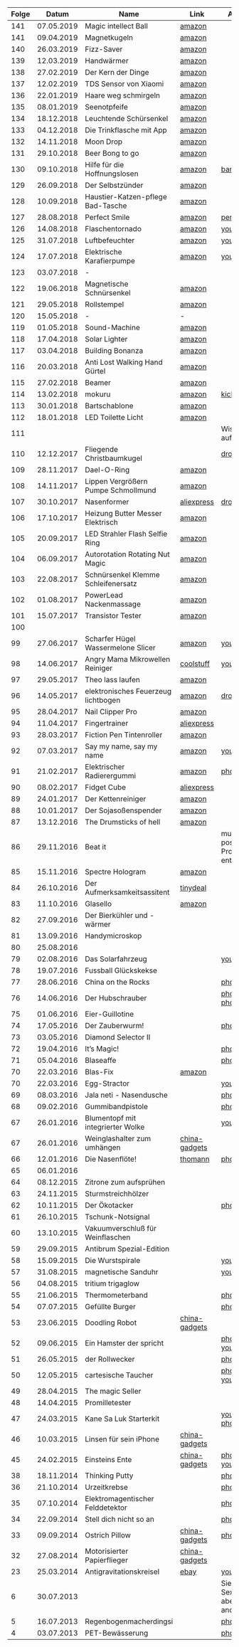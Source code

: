 | Folge |   Datum    |                Name                 |                                                        Link                                                         |                                                                                                                                Anmerkungen                                                                                                                                |
| ----- | ---------- | ----------------------------------- | ------------------------------------------------------------------------------------------------------------------- | ------------------------------------------------------------------------------------------------------------------------------------------------------------------------------------------------------------------------------------------------------------------------- |
| 141   | 07.05.2019 | Magic intellect Ball                | [amazon](https://www.amazon.de/dp/B00CFVDV3A/&tag=minkorrekt-21)                                                    |                                                                                                                                                                                                                                                                           |
| 141   | 09.04.2019 | Magnetkugeln                        | [amazon](https://www.amazon.de/dp/B075V2G73J/&tag=minkorrekt-21)                                                    |                                                                                                                                                                                                                                                                           |
| 140   | 26.03.2019 | Fizz-Saver                          | [amazon](https://www.amazon.de/dp/B008T6G146/?tag=minkorrekt-21)                                                    |                                                                                                                                                                                                                                                                           |
| 139   | 12.03.2019 | Handwärmer                          | [amazon](https://www.amazon.de/dp/B01ERA6NF4/?tag=minkorrekt-21)                                                    |                                                                                                                                                                                                                                                                           |
| 138   | 27.02.2019 | Der Kern der Dinge                  | [amazon](https://www.amazon.de/dp/B01AT5A23U/?tag=minkorrekt-21)                                                    |                                                                                                                                                                                                                                                                           |
| 137   | 12.02.2019 | TDS Sensor von Xiaomi               | [amazon](https://www.amazon.de/dp/B01J9SNLU4/?tag=minkorrekt-21)                                                    |                                                                                                                                                                                                                                                                           |
| 136   | 22.01.2019 | Haare weg schmirgeln                | [amazon](https://www.amazon.de/dp/B004V033BS/?tag=minkorrekt-21)                                                    |                                                                                                                                                                                                                                                                           |
| 135   | 08.01.2019 | Seenotpfeife                        | [amazon](https://www.amazon.de/dp/B01CYF00RQ/?tag=minkorrekt-21)                                                    |                                                                                                                                                                                                                                                                           |
| 134   | 18.12.2018 | Leuchtende Schürsenkel              | [amazon](https://www.amazon.de/dp/B00R7E9GBG/?tag=minkorrekt-21)                                                    |                                                                                                                                                                                                                                                                           |
| 133   | 04.12.2018 | Die Trinkflasche mit App            | [amazon](https://www.amazon.de/dp/B01N9S08A4/?tag=minkorrekt-21)                                                    |                                                                                                                                                                                                                                                                           |
| 132   | 14.11.2018 | Moon Drop                           | [amazon](https://www.amazon.de/dp/B076BP33PG/?tag=minkorrekt-21)                                                    |                                                                                                                                                                                                                                                                           |
| 131   | 29.10.2018 | Beer Bong to go                     | [amazon](https://www.amazon.de/dp/B07CKJ5J1W/?tag=minkorrekt-21)                                                    |                                                                                                                                                                                                                                                                           |
| 130   | 09.10.2018 | Hilfe für die Hoffnungslosen        | [amazon](https://www.amazon.de/dp/B078MBLLLD/?tag=minkorrekt-21)                                                    | [banggood](https://www.banggood.com/de/Original-Xiaomi-Flora-Smart-Flower-Pot-Monitor-Digital-Plants-Grass-Soil-Water-Light-Tester-Sensor-p-1199982.html? )                                                                                                               |
| 129   | 26.09.2018 | Der Selbstzünder                    | [amazon](https://www.amazon.de/dp/B07HBLMXZQ/?tag=minkorrekt-21)                                                    |                                                                                                                                                                                                                                                                           |
| 128   | 10.09.2018 | Haustier-Katzen-pflege Bad-Tasche   | [amazon](https://www.amazon.de/dp/B07B9P9RFH/?tag=minkorrekt-21)                                                    |                                                                                                                                                                                                                                                                           |
| 127   | 28.08.2018 | Perfect Smile                       | [amazon](https://www.amazon.de/dp/B01NBYWNXV/?tag=minkorrekt-21)                                                    | [perfectsmileteeth](http://www.perfectsmileteeth.com/)                                                                                                                                                                                                                    |
| 126   | 14.08.2018 | Flaschentornado                     | [amazon](https://www.amazon.de/dp/B00ST0XCYY/?tag=minkorrekt-21)                                                    | [youtube](https://youtu.be/Z-Ze0zZKho4)                                                                                                                                                                                                                                   |
| 125   | 31.07.2018 | Luftbefeuchter                      | [amazon](https://www.amazon.de/dp/B00NXLVRX2/?tag=minkorrekt-21)                                                    | [youtube](https://youtu.be/rtz4mJFsPu0)                                                                                                                                                                                                                                   |
| 124   | 17.07.2018 | Elektrische Karafierpumpe           | [amazon](https://www.amazon.de/dp/B01M349O9J/?tag=minkorrekt-21)                                                    | [youtube](https://youtu.be/eyFGdQsuHtw)                                                                                                                                                                                                                                   |
| 123   | 03.07.2018 | -                                   |                                                                                                                     |                                                                                                                                                                                                                                                                           |
| 122   | 19.06.2018 | Magnetische Schnürsenkel            | [amazon](https://www.amazon.de/dp/B0748KLKTC/?tag=minkorrekt-21)                                                    |                                                                                                                                                                                                                                                                           |
| 121   | 29.05.2018 | Rollstempel                         | [amazon](https://www.amazon.de/dp/B074V31Z83/?tag=minkorrekt-21)                                                    |                                                                                                                                                                                                                                                                           |
| 120   | 15.05.2018 | -                                   | -                                                                                                                   |                                                                                                                                                                                                                                                                           |
| 119   | 01.05.2018 | Sound-Machine                       | [amazon](https://www.amazon.de/dp/B00D9DZ94M/?tag=minkorrekt-21)                                                    |                                                                                                                                                                                                                                                                           |
| 118   | 17.04.2018 | Solar Lighter                       | [amazon](https://www.amazon.de/dp/B0745QXYX6/?tag=minkorrekt-21)                                                    |                                                                                                                                                                                                                                                                           |
| 117   | 03.04.2018 | Building Bonanza                    | [amazon](https://www.amazon.de/dp/B077D598M2/?tag=minkorrekt-21)                                                    |                                                                                                                                                                                                                                                                           |
| 116   | 20.03.2018 | Anti Lost Walking Hand Gürtel       | [amazon](https://www.amazon.de/dp/B071CVSD6H/?tag=minkorrekt-21)                                                    |                                                                                                                                                                                                                                                                           |
| 115   | 27.02.2018 | Beamer                              | [amazon](https://www.amazon.de/dp/B07FL5PFZV/?tag=minkorrekt-21)                                                    |                                                                                                                                                                                                                                                                           |
| 114   | 13.02.2018 | mokuru                              | [amazon](https://www.amazon.de/dp/B073B99J4H/?tag=minkorrekt-21)                                                    | [kickstarter](https://www.kickstarter.com/projects/1038095377/mokuru-the-amazing-desk-toy-that-you-can-take-anyw)                                                                                                                                                         |
| 113   | 30.01.2018 | Bartschablone                       | [amazon](https://www.amazon.de/dp/B01MS9HWPD/?tag=minkorrekt-21)                                                    |                                                                                                                                                                                                                                                                           |
| 112   | 18.01.2018 | LED Toilette Licht                  | [amazon](https://www.amazon.de/dp/B077Z5MWWD/?tag=minkorrekt-21)                                                    |                                                                                                                                                                                                                                                                           |
| 111   |            |                                     |                                                                                                                     | Wissenschaftsgala auf dem 34C3                                                                                                                                                                                                                                            |
| 110   | 12.12.2017 | Fliegende Christbaumkugel           |                                                                                                                     | [dropbox](https://www.dropbox.com/sh/nm8474sf0f03gjp/AAA-H22aSHKkJwPLP_1WkPvoa)                                                                                                                                                                                           |
| 109   | 28.11.2017 | Dael-O-Ring                         | [amazon](https://www.amazon.de/dp/B004NL46A2/?tag=minkorrekt-21)                                                    |                                                                                                                                                                                                                                                                           |
| 108   | 14.11.2017 | Lippen Vergrößern Pumpe Schmollmund | [amazon](https://www.amazon.de/dp/B01FDZB5IW/?tag=minkorrekt-21)                                                    |                                                                                                                                                                                                                                                                           |
| 107   | 30.10.2017 | Nasenformer                         | [aliexpress](https://de.aliexpress.com/item//32815599280.html)                                                      | [dropbox](https://www.dropbox.com/sh/8dgahnovu982udp/AACqEuVIZk2og7giU4xhHtdpa)                                                                                                                                                                                           |
| 106   | 17.10.2017 | Heizung Butter Messer Elektrisch    | [amazon](https://www.amazon.de/dp/B07193T7MK/?tag=minkorrekt-21)                                                    |                                                                                                                                                                                                                                                                           |
| 105   | 20.09.2017 | LED Strahler Flash Selfie Ring      | [amazon](https://www.amazon.de/dp/B06Y6682LB/?tag=minkorrekt-21)                                                    |                                                                                                                                                                                                                                                                           |
| 104   | 06.09.2017 | Autorotation Rotating Nut Magic     | [amazon](https://www.amazon.de/dp/B01MXEKIY9/?tag=minkorrekt-21)                                                    |                                                                                                                                                                                                                                                                           |
| 103   | 22.08.2017 | Schnürsenkel Klemme Schleifenersatz | [amazon](https://www.amazon.de/dp/B07416S8ML/?tag=minkorrekt-21)                                                    |                                                                                                                                                                                                                                                                           |
| 102   | 01.08.2017 | PowerLead Nackenmassage             | [amazon](https://www.amazon.de/dp/B06XG1H159/?tag=minkorrekt-21)                                                    |                                                                                                                                                                                                                                                                           |
| 101   | 15.07.2017 | Transistor Tester                   | [amazon](https://www.amazon.de/dp/B00XKMZX66/?tag=minkorrekt-21)                                                    |                                                                                                                                                                                                                                                                           |
| 100   |            |                                     |                                                                                                                     |                                                                                                                                                                                                                                                                           |
| 99    | 27.06.2017 | Scharfer Hügel Wassermelone Slicer  | [amazon](https://www.amazon.de/dp/B01D1HG9GW/?tag=minkorrekt-21)                                                    | [youtube](https://youtu.be/Brih4815fQA)                                                                                                                                                                                                                                   |
| 98    | 14.06.2017 | Angry Mama Mikrowellen Reiniger     | [coolstuff](https://www.coolstuff.de/Mikrowellenreiniger-Angry-Mama)                                                | [youtube](https://youtu.be/r7Aj_uFx1ZY)                                                                                                                                                                                                                                   |
| 97    | 29.05.2017 | Theo lass laufen                    | [amazon](https://www.amazon.de/dp/B00AM6W76W/?tag=minkorrekt-21)                                                    |                                                                                                                                                                                                                                                                           |
| 96    | 14.05.2017 | elektronisches Feuerzeug lichtbogen | [amazon](https://www.amazon.de/dp/B01L1UPNZY/?tag=minkorrekt-21)                                                    | [dropbox](https://www.dropbox.com/sc/am2flv4d24tmwjc/AAA-xkucuvzdQljE7jHPs9fSa)                                                                                                                                                                                           |
| 95    | 28.04.2017 | Nail Clipper Pro                    | [amazon](https://www.amazon.de/dp/B01N7MU0AW/?tag=minkorrekt-21)                                                    |                                                                                                                                                                                                                                                                           |
| 94    | 11.04.2017 | Fingertrainer                       | [aliexpress](https://de.aliexpress.com/item//32813196842.html)                                                      |                                                                                                                                                                                                                                                                           |
| 93    | 28.03.2017 | Fiction Pen Tintenroller            | [amazon](https://www.amazon.de/dp/B005ELBX92/?tag=minkorrekt-21)                                                    |                                                                                                                                                                                                                                                                           |
| 92    | 07.03.2017 | Say my name, say my name            | [amazon](https://www.amazon.de/dp/B01F0TGFAO/?tag=minkorrekt-21)                                                    | [youtube](https://youtu.be/sKTee-ytB7Q)                                                                                                                                                                                                                                   |
| 91    | 21.02.2017 | Elektrischer Radierergummi          | [amazon](https://www.amazon.de/dp/B01LXE6J7J/?tag=minkorrekt-21)                                                    | [photos.google](https://photos.google.com/share/AF1QipMpmc7-C9ELnEVdNoVgVSqUdB2vEycLNOvQdtJwC514SOf26h1MGhmUn51B8m023g?key=SmhUZWkzOE01NlNTSU4zdU9aRlZLWlFqRzRTWmZn)                                                                                                      |
| 90    | 08.02.2017 | Fidget Cube                         | [aliexpress](https://de.aliexpress.com/item//32838901541.html)                                                      |                                                                                                                                                                                                                                                                           |
| 89    | 24.01.2017 | Der Kettenreiniger                  | [amazon](https://www.amazon.de/dp/B01GKPD46A/?tag=minkorrekt-21)                                                    |                                                                                                                                                                                                                                                                           |
| 88    | 10.01.2017 | Der Sojasoßenspender                | [amazon](https://www.amazon.de/dp/B01E9WCFO8/?tag=minkorrekt-21)                                                    |                                                                                                                                                                                                                                                                           |
| 87    | 13.12.2016 | The Drumsticks of hell              | [amazon](https://www.amazon.de/dp/B00W3EFJSY/?tag=minkorrekt-21)                                                    |                                                                                                                                                                                                                                                                           |
| 86    | 29.11.2016 | Beat it                             |                                                                                                                     | musste wegen postalischer Probleme leider entfallen                                                                                                                                                                                                                       |
| 85    | 15.11.2016 | Spectre Hologram                    | [amazon](https://www.amazon.de/dp/B01CO0EW34/?tag=minkorrekt-21)                                                    |                                                                                                                                                                                                                                                                           |
| 84    | 26.10.2016 | Der Aufmerksamkeitsassitent         | [tinydeal](http://www.tinydeal.com/anti-sleep-alarm-drive-alert-driver-awake-driver-alarm-truck-tool-p-159085.html) |                                                                                                                                                                                                                                                                           |
| 83    | 11.10.2016 | Glasello                            | [amazon](https://www.amazon.de/dp/B01KK8NBE8/?tag=minkorrekt-21)                                                    |                                                                                                                                                                                                                                                                           |
| 82    | 27.09.2016 | Der Bierkühler und -wärmer          |                                                                                                                     |                                                                                                                                                                                                                                                                           |
| 81    | 13.09.2016 | Handymicroskop                      |                                                                                                                     |                                                                                                                                                                                                                                                                           |
| 80    | 25.08.2016 |                                     |                                                                                                                     |                                                                                                                                                                                                                                                                           |
| 79    | 02.08.2016 | Das Solarfahrzeug                   |                                                                                                                     | [youtube](https://www.dropbox.com/sc/cmmohck718gag13/AADPZE848u9mIbr3Pv18FyZ1a)                                                                                                                                                                                           |
| 78    | 19.07.2016 | Fussball Glückskekse                |                                                                                                                     |                                                                                                                                                                                                                                                                           |
| 77    | 28.06.2016 | China on the Rocks                  |                                                                                                                     | [photos.google](https://goo.gl/photos/df3p1YxNC8VJ9yxdA)                                                                                                                                                                                                                  |
| 76    | 14.06.2016 | Der Hubschrauber                    |                                                                                                                     | [photos.google](https://goo.gl/photos/ccXMyYPcDnfjsH339), [photos.google](https://goo.gl/photos/qkB9XwnLVX3uVUNFA)                                                                                                                                                        |
| 75    | 01.06.2016 | Eier-Guillotine                     |                                                                                                                     |                                                                                                                                                                                                                                                                           |
| 74    | 17.05.2016 | Der Zauberwurm!                     |                                                                                                                     | [photos.google](https://goo.gl/photos/XACvQkVdiY7amQuAA)                                                                                                                                                                                                                  |
| 73    | 03.05.2016 | Diamond Selector II                 |                                                                                                                     |                                                                                                                                                                                                                                                                           |
| 72    | 19.04.2016 | It’s Magic!                         |                                                                                                                     | [photos.google](https://goo.gl/photos/oH7k79JQXsLmnvoeA)                                                                                                                                                                                                                  |
| 71    | 05.04.2016 | Blaseaffe                           |                                                                                                                     | [photos.google](https://goo.gl/photos/DxPLmhY74xzDRi7W7)                                                                                                                                                                                                                  |
| 70    | 22.03.2016 | Blas-Fix                            | [amazon](http://www.amazon.de/dp/B00BG4MQVK/?tag=minkorrekt-21)                                                     |                                                                                                                                                                                                                                                                           |
| 70    | 22.03.2016 | Egg-Stractor                        |                                                                                                                     | [youtube](https://www.youtube.com/watch?v=LY9-BS6snwM)                                                                                                                                                                                                                    |
| 69    | 08.03.2016 | Jala neti - Nasendusche             |                                                                                                                     | [photos.google](https://get.google.com/albumarchive/107341743493109591753/album/AF1QipOvaDYAucGn9gildHwVe72AW7hFCiPf_IjDKTzQ?source=pwa)                                                                                                                                  |
| 68    | 09.02.2016 | Gummibandpistole                    |                                                                                                                     | [photos.google](https://get.google.com/albumarchive/107341743493109591753/album/AF1QipO1lvtF1vG6YCKnjLrIGl-MfP9WD_M5sTQ2gywI)                                                                                                                                             |
| 67    | 26.01.2016 | Blumentopf mit integrierter Wolke   |                                                                                                                     | [youtube](https://youtu.be/DjUlNhEH9WA)                                                                                                                                                                                                                                   |
| 67    | 26.01.2016 | Weinglashalter zum umhängen         | [china-gadgets](https://www.china-gadgets.de/weinglas-tragegurt/)                                                   |                                                                                                                                                                                                                                                                           |
| 66    | 12.01.2016 | Die Nasenflöte!                     | [thomann](http://www.thomann.de/de/stoelzel_nasenfloete_750530.htm)                                                 | [photos.google](https://get.google.com/albumarchive/107341743493109591753/album/AF1QipMAyAZYrAlm3lnwINsgR7qI4CVaqr8zZxKwmw6r)                                                                                                                                             |
| 65    | 06.01.2016 |                                     |                                                                                                                     |                                                                                                                                                                                                                                                                           |
| 64    | 08.12.2015 | Zitrone zum aufsprühen              |                                                                                                                     |                                                                                                                                                                                                                                                                           |
| 63    | 24.11.2015 | Sturmstreichhölzer                  |                                                                                                                     |                                                                                                                                                                                                                                                                           |
| 62    | 10.11.2015 | Der Ökotacker                       |                                                                                                                     | [photos.google](https://get.google.com/albumarchive/107341743493109591753/album/AF1QipO8am3lPq1m1KOfna6xJ55dM4POLzY6jsBzYcfY)                                                                                                                                             |
| 61    | 26.10.2015 | Tschunk-Notsignal                   |                                                                                                                     |                                                                                                                                                                                                                                                                           |
| 60    | 13.10.2015 | Vakuumverschluß für Weinflaschen    |                                                                                                                     |                                                                                                                                                                                                                                                                           |
| 59    | 29.09.2015 | Antibrum Spezial-Edition            |                                                                                                                     |                                                                                                                                                                                                                                                                           |
| 58    | 15.09.2015 | Die Wurstspirale                    |                                                                                                                     | [youtube](https://youtu.be/PTMZoYDRQGU)                                                                                                                                                                                                                                   |
| 57    | 31.08.2015 | magnetische Sanduhr                 |                                                                                                                     | [youtube](https://youtu.be/_8HcXSy47Ec)                                                                                                                                                                                                                                   |
| 56    | 04.08.2015 | tritium trigaglow                   |                                                                                                                     |                                                                                                                                                                                                                                                                           |
| 55    | 21.06.2015 | Thermometerband                     |                                                                                                                     | [photos.google](https://get.google.com/albumarchive/107341743493109591753/album/AF1QipN-I2iJe3hv8cIV2VKImkKsINKmgjtLIBgpAHiz?authKey=CPuPi6n92a3JUQ)                                                                                                                      |
| 54    | 07.07.2015 | Gefüllte Burger                     |                                                                                                                     | [photos.google](https://get.google.com/albumarchive/107341743493109591753/album/AF1QipNPE1-0maY1Ux3g_s2qGTIVCsLlefJ2W1I_GWmP)                                                                                                                                             |
| 53    | 23.06.2015 | Doodling Robot                      | [china-gadgets](http://www.china-gadgets.de/gadget/kritzelroboter/)                                                 |                                                                                                                                                                                                                                                                           |
| 52    | 09.06.2015 | Ein Hamster der spricht             |                                                                                                                     | [photos.google](https://plus.google.com/photos/107341743493109591753/albums/6158114702726364257?authkey=CLOcr-HLl6j52QE), [youtube](https://www.youtube.com/watch?v=_vCzL8Ef8OU)                                                                                          |
| 51    | 26.05.2015 | der Rollwecker                      |                                                                                                                     | [photos.google](https://plus.google.com/photos/107341743493109591753/albums/6152747817149663329?authkey=CM3QxJLXorb1Xg)                                                                                                                                                   |
| 50    | 12.05.2015 | cartesische Taucher                 |                                                                                                                     | [photos.google](https://plus.google.com/photos/107341743493109591753/albums/6147869543345651553?authkey=CICgxM6F5o3tfQ), [youtube](http://youtu.be/2ejoDXtRoqk), [geolino](https://www.geo.de/geolino/basteln/4339-rtkl-experiment-so-baut-ihr-einen-kartesischen-angler) |
| 49    | 28.04.2015 | The magic Seller                    |                                                                                                                     |                                                                                                                                                                                                                                                                           |
| 48    | 14.04.2015 | Promilletester                      |                                                                                                                     |                                                                                                                                                                                                                                                                           |
| 47    | 24.03.2015 | Kane Sa Luk Starterkit              |                                                                                                                     | [youtube](https://youtu.be/YbE6TSSChjw), [photos.google](https://plus.google.com/photos/107341743493109591753/albums/6129728794597640529?authkey=CP-F-qr_zOeebg)                                                                                                          |
| 46    | 10.03.2015 | Linsen für sein iPhone              | [china-gadgets](https://www.china-gadgets.de/aufklemmbare-objektive-smartphone/)                                    |                                                                                                                                                                                                                                                                           |
| 45    | 24.02.2015 | Einsteins Ente                      | [china-gadgets](https://www.china-gadgets.de/einsteins-ente/)                                                       | [photos.google](https://plus.google.com/photos/107341743493109591753/albums/6119168711095110033?authkey=CIKOg5y8rKruqwE), [youtube](http://youtu.be/onZoQ2jUFrA)                                                                                                          |
| 38    | 18.11.2014 | Thinking Putty                      |                                                                                                                     | [photos.google](https://plus.google.com/photos/107341743493109591753/albums/6082972802986040801?authkey=CNau4s79svvCAw)                                                                                                                                                   |
| 36    | 21.10.2014 | Urzeitkrebse                        |                                                                                                                     | [photos.google](https://plus.google.com/photos/107341743493109591753/albums/6072565318128376257?authkey=CPHtw86KtMrNnAE)                                                                                                                                                  |
| 35    | 07.10.2014 | Elektromagentischer Felddetektor    |                                                                                                                     | [photos.google](https://get.google.com/albumarchive/107341743493109591753/album/AF1QipOgmBuHd6LkA5B-vxkl4clloH6vmGvg98utaR7T/AF1QipNUk4U-4hwu7UVD8Bqr7TLSOP45KxQ8tXQ9T6AL)                                                                                                |
| 34    | 22.09.2014 | Stell dich nicht so an              |                                                                                                                     | [photos.google](https://plus.google.com/photos/107341743493109591753/album/6062023849809155153/6062023854249223650?authkey=COq_3qag7uqqfw)                                                                                                                                |
| 33    | 09.09.2014 | Ostrich Pillow                      | [china-gadgets](https://gadgets-china.de/ostrich-pillow-straussenkissen-kissen/)                                    | [photos.google](https://plus.google.com/photos/107341743493109591753/albums/6057373857386305121?authkey=CIX1m-b5rq6FDg)                                                                                                                                                   |
| 32    | 27.08.2014 | Motorisierter Papierflieger         | [china-gadgets](https://www.china-gadgets.de/papierflieger-elektromotor-power-up/)                                  |                                                                                                                                                                                                                                                                           |
| 23    | 25.03.2014 | Antigravitationskreisel             | [ebay](https://www.ebay.de/itm/160586911447)                                                                        | [youtube](https://youtu.be/899osYL0hpY)                                                                                                                                                                                                                                   |
| 6     | 30.07.2013 |                                     |                                                                                                                     | Sieht aus wie ein Sexspielzeug, ist aber was ganz anderes                                                                                                                                                                                                                 |
| 5     | 16.07.2013 | Regenbogenmacherdingsi              |                                                                                                                     | [photos.google](https://get.google.com/albumarchive/107341743493109591753/album/AF1QipMcpwcXSvZtPHACwfwI-6DUqKCPgXn8V6PAtOR3?source=pwa)                                                                                                                                  |
| 4     | 03.07.2013 | PET-Bewässerung                     |                                                                                                                     | [photos.google](https://get.google.com/albumarchive/107341743493109591753/album/AF1QipOFHLdJGRd-SuBmG1JxGm0DIJf3Q43jrNrBWJgR?source=pwa&authKey=CPPL1prh7MSrQQ)                                                                                                           |
